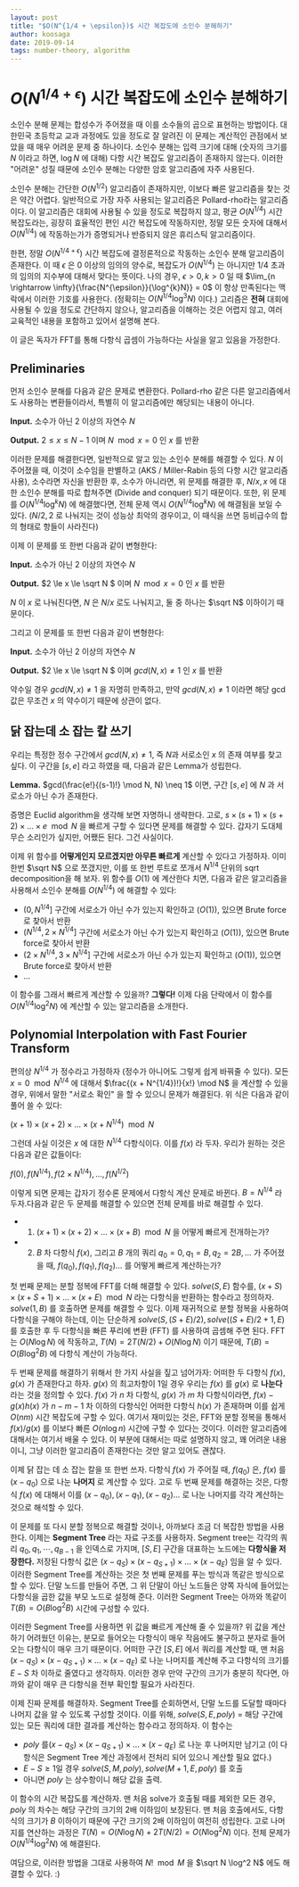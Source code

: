 ```yaml
---
layout: post
title: "$O(N^{1/4 + \epsilon})$ 시간 복잡도에 소인수 분해하기"
author: koosaga
date: 2019-09-14
tags: number-theory, algorithm
---
```


# $O(N^{1/4 + \epsilon})$ 시간 복잡도에 소인수 분해하기

소인수 분해 문제는 합성수가 주어졌을 때 이를 소수들의 곱으로 표현하는 방법이다. 대한민국 초등학교 교과 과정에도 있을 정도로 잘 알려진 이 문제는 계산적인 관점에서 보았을 때 매우 어려운 문제 중 하나이다. 소인수 분해는 입력 크기에 대해 (숫자의 크기를 $N$ 이라고 하면, $\log N$ 에 대해) 다항 시간 복잡도 알고리즘이 존재하지 않는다. 이러한 "어려운" 성질 때문에 소인수 분해는 다양한 암호 알고리즘에 자주 사용된다.

소인수 분해는 간단한 $O(N^{1/2})$ 알고리즘이 존재하지만, 이보다 빠른 알고리즘을 찾는 것은 약간 어렵다. 일반적으로 가장 자주 사용되는 알고리즘은 Pollard-rho라는 알고리즘이다. 이 알고리즘은 대회에 사용될 수 있을 정도로 복잡하지 않고, 평균 $O(N^{1/4})$ 시간 복잡도라는, 굉장히 효율적인 편인 시간 복잡도에 작동하지만, 정말 모든 숫자에 대해서 $O(N^{1/4})$ 에 작동하는가가 증명되거나 반증되지 않은 휴리스틱 알고리즘이다. 

한편, 정말 $O(N^{1/4 + \epsilon})$ 시간 복잡도에 결정론적으로 작동하는 소인수 분해 알고리즘이 존재한다. 이 때 $\epsilon$ 은 0 이상의 임의의 양수로, 복잡도가 $O(N^{1/4})$ 는 아니지만 $1/4$ 초과의 임의의 지수부에 대해서 맞다는 뜻이다. 나의 경우, $\epsilon > 0, k > 0$ 일 때 $\lim_{n \rightarrow \infty}{\frac{N^{\epsilon}}{\log^{k}N}} = 0$ 이 항상 만족된다는 맥락에서 이러한 기호를 사용한다. (정확히는 $O(N^{1/4}\log^3 N)$ 이다.) 고리즘은 **전혀** 대회에 사용될 수 있을 정도로 간단하지 않으나, 알고리즘을 이해하는 것은 어렵지 않고, 여러 교육적인 내용을 포함하고 있어서 설명해 본다. 

이 글은 독자가 FFT를 통해 다항식 곱셈이 가능하다는 사실을 알고 있음을 가정한다.

## Preliminaries

먼저 소인수 분해를 다음과 같은 문제로 변환한다. Pollard-rho 같은 다른 알고리즘에서도 사용하는 변환들이라서, 특별히 이 알고리즘에만 해당되는 내용이 아니다.

**Input.** 소수가 아닌 2 이상의 자연수 $N$

**Output.** $2 \le x \le N - 1$ 이며 $N\mod x = 0$  인 $x$ 를 반환

이러한 문제를 해결한다면, 일반적으로 알고 있는 소인수 분해를 해결할 수 있다. $N$ 이 주어졌을 때, 이것이 소수임을 판별하고 (AKS / Miller-Rabin 등의 다항 시간 알고리즘 사용), 소수라면 자신을 반환한 후, 소수가 아니라면, 위 문제를 해결한 후, $N / x, x$ 에 대한 소인수 분해를 따로 합쳐주면 (Divide and conquer) 되기 때문이다. 또한, 위 문제를 $O(N^{1/4}\log^k N)$ 에 해결했다면, 전체 문제 역시 $O(N^{1/4}\log^k N)$ 에 해결됨을 보일 수 있다. ($N/2, 2$ 로 나눠지는 것이 성능상 최악의 경우이고, 이 때식을 쓰면 등비급수의 합의 형태로 항들이 사라진다) 

이제 이 문제를 또 한번 다음과 같이 변형한다:

**Input.** 소수가 아닌 2 이상의 자연수 $N$

**Output.** $2 \le x \le \sqrt N $ 이며 $N\mod x = 0$  인 $x$ 를 반환

$N$ 이 $x$ 로 나눠진다면, $N$ 은 $N/x$ 로도 나눠지고, 둘 중 하나는 $\sqrt N$ 이하이기 때문이다.

그리고 이 문제를 또 한번 다음과 같이 변형한다:

**Input.** 소수가 아닌 2 이상의 자연수 $N$

**Output.** $2 \le x \le \sqrt N $ 이며 $gcd(N, x) \neq 1$  인 $x$ 를 반환

약수일 경우 $gcd(N, x)\neq 1$ 을 자명히 만족하고, 만약 $gcd(N, x) \neq 1$ 이라면 해당 gcd 값은 무조건 $x$ 의 약수이기 때문에 상관이 없다. 

## 닭 잡는데 소 잡는 칼 쓰기

우리는 특정한 정수 구간에서 $gcd(N, x) \neq 1$, 즉 $N$과 서로소인 $x$ 의 존재 여부를 찾고 싶다. 이 구간을 $[s, e]$ 라고 하였을 때, 다음과 같은 Lemma가 성립한다.

**Lemma.** $gcd(\frac{e!}{(s-1)!} \mod N, N) \neq 1$ 이면, 구간 $[s, e]$ 에 $N$ 과 서로소가 아닌 수가 존재한다.

증명은 Euclid algorithm을 생각해 보면 자명하니 생략한다. 고로, $s \times (s+1) \times (s+2) \times \ldots \times e \mod N$ 을 빠르게 구할 수 있다면 문제를 해결할 수 있다. 갑자기 도대체 무슨 소리인가 싶지만, 어쨌든 된다. 그건 사실이다.

이제 위 함수를 **어떻게인지 모르겠지만 아무튼 빠르게** 계산할 수 있다고 가정하자. 이미 한번 $\sqrt N$ 으로 쪼갰지만, 이를 또 한번 루트로 쪼개서 $N^{1/4}$ 단위의 sqrt decomposition을 해 보자. 위 함수를 $O(1)$ 에 계산한다 치면, 다음과 같은 알고리즘을 사용해서 소인수 분해를 $O(N^{1/4})$ 에 해결할 수 있다:

* $(0, N^{1/4}]$ 구간에 서로소가 아닌 수가 있는지 확인하고 ($O(1)$), 있으면 Brute force로 찾아서 반환
* $(N^{1/4}, 2 \times N^{1/4}]$ 구간에 서로소가 아닌 수가 있는지 확인하고 ($O(1)$), 있으면 Brute force로 찾아서 반환
* $(2\times N^{1/4}, 3\times N^{1/4}]$ 구간에 서로소가 아닌 수가 있는지 확인하고 ($O(1)$), 있으면 Brute force로 찾아서 반환
* ...

이 함수를 그래서 빠르게 계산할 수 있을까? **그렇다!** 이제 다음 단락에서 이 함수를 $O(N^{1/4} \log^2 N)$ 에 계산할 수 있는 알고리즘을 소개한다. 

## Polynomial Interpolation with Fast Fourier Transform

편의상 $N^{1/4}$ 가 정수라고 가정하자 (정수가 아니어도 그렇게 쉽게 바꿔줄 수 있다). 모든 $x = 0 \mod N^{1/4}$ 에 대해서 $\frac{(x + N^{1/4})!}{x!} \mod N$ 을 계산할 수 있을 경우, 위에서 말한 "서로소 확인" 을 할 수 있으니 문제가 해결된다. 위 식은 다음과 같이 풀어 쓸 수 있다:

$(x + 1) \times (x + 2) \times \ldots \times (x + N^{1/4}) \mod N$ 

그런데 사실 이것은 $x$ 에 대한 $N^{1/4}$ 다항식이다. 이를 $f(x)$ 라 두자. 우리가 원하는 것은 다음과 같은 값들이다:

$f(0), f(N^{1/4}), f(2 \times N^{1/4}), \ldots, f(N^{1/2})$

이렇게 되면 문제는 갑자기 정수론 문제에서 다항식 계산 문제로 바뀐다. $B = N^{1/4}$ 라 두자.다음과 같은 두 문제를 해결할 수 있으면 전체 문제를 바로 해결할 수 있다.

* 1. $(x + 1) \times (x + 2) \times \ldots \times (x +B) \mod N$ 을 어떻게 빠르게 전개하는가?
* 2. $B$ 차 다항식 $f(x)$, 그리고 $B$ 개의 쿼리 $q_0 = 0, q_1 = B, q_2 = 2B, \ldots$ 가 주어졌을 때, $f(q_0), f(q_1), f(q_2) \ldots$ 를 어떻게 빠르게 계산하는가?

첫 번째 문제는 분할 정복에 FFT를 더해 해결할 수 있다. $solve(S, E)$ 함수를, $(x + S) \times (x + S + 1) \times \ldots \times (x + E) \mod N$ 라는 다항식을 반환하는 함수라고 정의하자. $solve(1, B)$ 를 호출하면 문제를 해결할 수 있다. 이제 재귀적으로 분할 정복을 사용하여 다항식을 구해야 하는데, 이는 단순하게 $solve(S, (S+E)/2), solve((S+E)/2+1, E)$ 를 호출한 후 두 다항식을 빠른 푸리에 변환 (FFT) 를 사용하여 곱셈해 주면 된다. FFT는 $O(N\log N)$ 에 작동하고, $T(N) = 2T(N/2) + O(N\log N)$ 이기 때문에, $T(B) = O(B\log^2 B)$ 에 다항식 계산이 가능하다.

두 번째 문제를 해결하기 위해서 한 가지 사실을 짚고 넘어가자: 어떠한 두 다항식 $f(x), g(x)$ 가 존재한다고 하자. $g(x)$ 의 최고차항이 1일 경우 우리는 $f(x)$ 를 $g(x)$ 로 **나눈다** 라는 것을 정의할 수 있다. $f(x)$ 가 $n$ 차 다항식, $g(x)$ 가 $m$ 차 다항식이라면, $f(x) - g(x)h(x)$ 가 $n-m-1$ 차 이하의 다항식인 어떠한 다항식 $h(x)$ 가 존재하며 이를 쉽게 $O(nm)$ 시간 복잡도에 구할 수 있다. 여기서 재미있는 것은, FFT와 분할 정복을 통해서 $f(x) / g(x)$ 를 이보다 빠른 $O(n \log n)$ 시간에 구할 수 있다는 것이다. 이러한 알고리즘에 대해서는 여기서 배울 수 있다. 이 부분에 대해서는 따로 설명하지 않고, 꽤 어려운 내용이니, 그냥 이러한 알고리즘이 존재한다는 것만 알고 있어도 괜찮다.

이제 닭 잡는 데 소 잡는 칼을 또 한번 쓰자. 다항식 $f(x)$ 가 주어질 때, $f(q_0)$ 은, $f(x)$ 를 $(x - q_0)$ 으로 나눈 **나머지** 로 계산할 수 있다. 고로 두 번째 문제를 해결하는 것은, 다항식 $f(x)$ 에 대해서 이를 $(x - q_0), (x - q_1), (x - q_2) \ldots$ 로 나눈 나머지를 각각 계산하는 것으로 해석할 수 있다.

이 문제를 또 다시 분할 정복으로 해결할 것이나, 아까보다 조금 더 복잡한 방법을 사용한다. 이제는 **Segment Tree** 라는 자료 구조를 사용하자. Segment tree는 각각의 쿼리 $q_0, q_1, \cdots, q_{B-1}$ 을 인덱스로 가지며, $[S, E]$ 구간을 대표하는 노드에는 **다항식을 저장한다.** 저장된 다항식 값은 $(x - q_S) \times (x - q_{S+1}) \times \ldots \times (x - q_E)$ 임을 알 수 있다. 이러한 Segment Tree를 계산하는 것은 첫 번째 문제를 푸는 방식과 똑같은 방식으로 할 수 있다. 단말 노드를 만들어 주면, 그 위 단말이 아닌 노드들은 양쪽 자식에 들어있는 다항식을 곱한 값을 부모 노드로 설정해 준다. 이러한 Segment Tree는 아까와 똑같이 $T(B) = O(B\log^2 B)$ 시간에 구성할 수 있다.

이러한 Segment Tree를 사용하면 위 값을 빠르게 계산해 줄 수 있을까? 위 값을 계산하기 어려웠던 이유는, 분모로 들어오는 다항식이 매우 작음에도 불구하고 분자로 들어오는 다항식이 매우 크기 때문이다. 어떠한 구간 $[S, E]$ 에서 쿼리를 계산할 때, 맨 처음 $(x - q_S) \times (x - q_{S+1}) \times \ldots \times (x - q_E)$ 로 나눈 나머지를 계산해 주고 다항식의 크기를 $E - S$ 차 이하로 줄였다고 생각하자. 이러한 경우 만약 구간의 크기가 충분히 작다면, 아까와 같이 매우 큰 다항식을 전부 확인할 필요가 사라진다. 

이제 진짜 문제를 해결하자. Segment Tree를 순회하면서, 단말 노드를 도달할 때마다 나머지 값을 알 수 있도록 구성할 것이다. 이를 위해, $solve(S, E, poly)$ = 해당 구간에 있는 모든 쿼리에 대한 결과를 계산하는 함수라고 정의하자. 이 함수는

* $poly$ 를$(x - q_S) \times (x - q_{S+1}) \times \ldots \times (x - q_E)$ 로 나눈 후 나머지만 남기고 (이 다항식은 Segment Tree 계산 과정에서 전처리 되어 있으니 계산할 필요 없다.)
* $E - S \geq 1$일 경우 $solve(S, M, poly), solve(M + 1, E, poly)$ 를 호출
* 아니면 $poly$ 는 상수항이니 해당 값을 출력.

이 함수의 시간 복잡도를 계산하자. 맨 처음 solve가 호출될 때를 제외한 모든 경우, $poly$ 의 차수는 해당 구간의 크기의 2배 이하임이 보장된다. 맨 처음 호출에서도, 다항식의 크기가 $B$ 이하이기 때문에 구간 크기의 2배 이하임이 여전히 성립한다. 고로 나머지를 연산하는 과정은 $T(N) = O(N \log N) + 2T(N/2) = O(N\log^2 N)$ 이다. 전체 문제가 $O(N^{1/4} \log^2 N)$ 에 해결된다. 

여담으로, 이러한 방법을 그대로 사용하여 $N! \mod M$ 을 $\sqrt N \log^2 N$ 에도 해결할 수 있다. :)

 